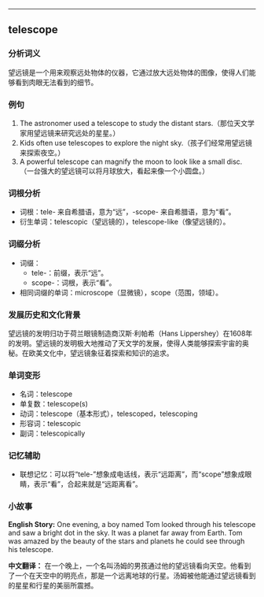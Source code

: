 
---------------
## telescope
### 分析词义
望远镜是一个用来观察远处物体的仪器，它通过放大远处物体的图像，使得人们能够看到肉眼无法看到的细节。

### 例句
1. The astronomer used a telescope to study the distant stars.（那位天文学家用望远镜来研究远处的星星。）
2. Kids often use telescopes to explore the night sky.（孩子们经常用望远镜来探索夜空。）
3. A powerful telescope can magnify the moon to look like a small disc.（一台强大的望远镜可以将月球放大，看起来像一个小圆盘。）

### 词根分析
- 词根：tele- 来自希腊语，意为“远”，-scope- 来自希腊语，意为“看”。
- 衍生单词：telescopic（望远镜的），telescope-like（像望远镜的）。

### 词缀分析
- 词缀：
  - tele-：前缀，表示“远”。
  - scope-：词根，表示“看”。
- 相同词缀的单词：microscope（显微镜），scope（范围，领域）。

### 发展历史和文化背景
望远镜的发明归功于荷兰眼镜制造商汉斯·利帕希（Hans Lippershey）在1608年的发明。望远镜的发明极大地推动了天文学的发展，使得人类能够探索宇宙的奥秘。在欧美文化中，望远镜象征着探索和知识的追求。

### 单词变形
- 名词：telescope
- 单复数：telescope(s)
- 动词：telescope（基本形式），telescoped，telescoping
- 形容词：telescopic
- 副词：telescopically

### 记忆辅助
- 联想记忆：可以将“tele-”想象成电话线，表示“远距离”，而“scope”想象成眼睛，表示“看”，合起来就是“远距离看”。

### 小故事
**English Story:**
One evening, a boy named Tom looked through his telescope and saw a bright dot in the sky. It was a planet far away from Earth. Tom was amazed by the beauty of the stars and planets he could see through his telescope.

**中文翻译：**
在一个晚上，一个名叫汤姆的男孩通过他的望远镜看向天空。他看到了一个在天空中的明亮点，那是一个远离地球的行星。汤姆被他能通过望远镜看到的星星和行星的美丽所震撼。

